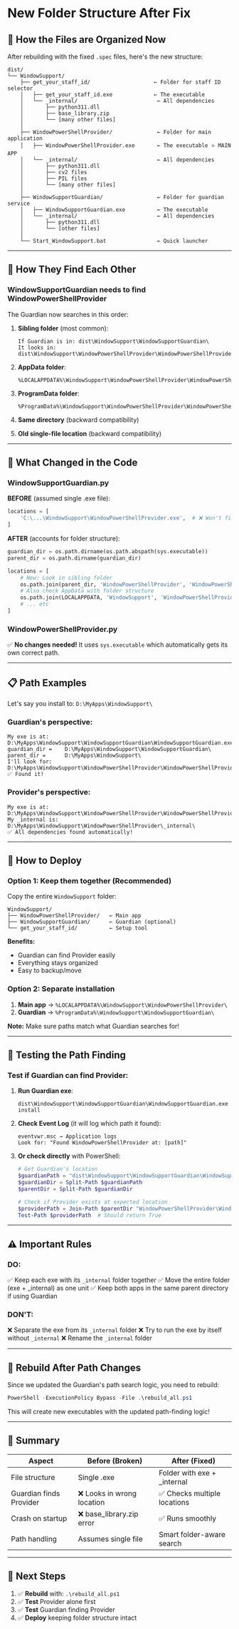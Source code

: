 # New Folder Structure After Fix

## 📁 How the Files are Organized Now

After rebuilding with the fixed `.spec` files, here's the new structure:

```
dist/
└── WindowSupport/
    ├── get_your_staff_id/                    ← Folder for staff ID selector
    │   ├── get_your_staff_id.exe             ← The executable
    │   └── _internal/                         ← All dependencies
    │       ├── python311.dll
    │       ├── base_library.zip
    │       └── [many other files]
    │
    ├── WindowPowerShellProvider/              ← Folder for main application
    │   ├── WindowPowerShellProvider.exe       ← The executable ⭐ MAIN APP
    │   └── _internal/                         ← All dependencies
    │       ├── python311.dll
    │       ├── cv2 files
    │       ├── PIL files
    │       └── [many other files]
    │
    ├── WindowSupportGuardian/                 ← Folder for guardian service
    │   ├── WindowSupportGuardian.exe          ← The executable
    │   └── _internal/                         ← All dependencies
    │       ├── python311.dll
    │       └── [other files]
    │
    └── Start_WindowSupport.bat                ← Quick launcher
```

---

## 🔗 How They Find Each Other

### **WindowSupportGuardian** needs to find **WindowPowerShellProvider**

The Guardian now searches in this order:

1. **Sibling folder** (most common):
   ```
   If Guardian is in: dist\WindowSupport\WindowSupportGuardian\
   It looks in:       dist\WindowSupport\WindowPowerShellProvider\WindowPowerShellProvider.exe
   ```

2. **AppData folder**:
   ```
   %LOCALAPPDATA%\WindowSupport\WindowPowerShellProvider\WindowPowerShellProvider.exe
   ```

3. **ProgramData folder**:
   ```
   %ProgramData%\WindowSupport\WindowPowerShellProvider\WindowPowerShellProvider.exe
   ```

4. **Same directory** (backward compatibility)
5. **Old single-file location** (backward compatibility)

---

## 🎯 What Changed in the Code

### **WindowSupportGuardian.py**

**BEFORE** (assumed single .exe file):
```python
locations = [
    'C:\...\WindowSupport\WindowPowerShellProvider.exe',  # ❌ Won't find it!
]
```

**AFTER** (accounts for folder structure):
```python
guardian_dir = os.path.dirname(os.path.abspath(sys.executable))
parent_dir = os.path.dirname(guardian_dir)

locations = [
    # New: Look in sibling folder
    os.path.join(parent_dir, 'WindowPowerShellProvider', 'WindowPowerShellProvider.exe'),
    # Also check AppData with folder structure
    os.path.join(LOCALAPPDATA, 'WindowSupport', 'WindowPowerShellProvider', 'WindowPowerShellProvider.exe'),
    # ... etc
]
```

### **WindowPowerShellProvider.py**

✅ **No changes needed!** It uses `sys.executable` which automatically gets its own correct path.

---

## 📋 Path Examples

Let's say you install to: `D:\MyApps\WindowSupport\`

### Guardian's perspective:
```
My exe is at:     D:\MyApps\WindowSupport\WindowSupportGuardian\WindowSupportGuardian.exe
guardian_dir =    D:\MyApps\WindowSupport\WindowSupportGuardian\
parent_dir =      D:\MyApps\WindowSupport\
I'll look for:    D:\MyApps\WindowSupport\WindowPowerShellProvider\WindowPowerShellProvider.exe
✅ Found it!
```

### Provider's perspective:
```
My exe is at:     D:\MyApps\WindowSupport\WindowPowerShellProvider\WindowPowerShellProvider.exe
My _internal is:  D:\MyApps\WindowSupport\WindowPowerShellProvider\_internal\
✅ All dependencies found automatically!
```

---

## 🚀 How to Deploy

### **Option 1: Keep them together** (Recommended)
Copy the entire `WindowSupport` folder:
```
WindowSupport/
├── WindowPowerShellProvider/   ← Main app
├── WindowSupportGuardian/      ← Guardian (optional)
└── get_your_staff_id/          ← Setup tool
```

**Benefits:**
- Guardian can find Provider easily
- Everything stays organized
- Easy to backup/move

### **Option 2: Separate installation**
1. **Main app** → `%LOCALAPPDATA%\WindowSupport\WindowPowerShellProvider\`
2. **Guardian** → `%ProgramData%\WindowSupport\WindowSupportGuardian\`

**Note:** Make sure paths match what Guardian searches for!

---

## 🧪 Testing the Path Finding

### Test if Guardian can find Provider:

1. **Run Guardian exe**:
   ```
   dist\WindowSupport\WindowSupportGuardian\WindowSupportGuardian.exe install
   ```

2. **Check Event Log** (it will log which path it found):
   ```
   eventvwr.msc → Application logs
   Look for: "Found WindowPowerShellProvider at: [path]"
   ```

3. **Or check directly** with PowerShell:
   ```powershell
   # Get Guardian's location
   $guardianPath = "dist\WindowSupport\WindowSupportGuardian\WindowSupportGuardian.exe"
   $guardianDir = Split-Path $guardianPath
   $parentDir = Split-Path $guardianDir
   
   # Check if Provider exists at expected location
   $providerPath = Join-Path $parentDir "WindowPowerShellProvider\WindowPowerShellProvider.exe"
   Test-Path $providerPath  # Should return True
   ```

---

## ⚠️ Important Rules

### **DO:**
✅ Keep each exe with its `_internal` folder together
✅ Move the entire folder (exe + _internal) as one unit
✅ Keep both apps in the same parent directory if using Guardian

### **DON'T:**
❌ Separate the exe from its `_internal` folder
❌ Try to run the exe by itself without `_internal`
❌ Rename the `_internal` folder

---

## 🔄 Rebuild After Path Changes

Since we updated the Guardian's path search logic, you need to rebuild:

```powershell
PowerShell -ExecutionPolicy Bypass -File .\rebuild_all.ps1
```

This will create new executables with the updated path-finding logic!

---

## 📝 Summary

| Aspect | Before (Broken) | After (Fixed) |
|--------|----------------|---------------|
| File structure | Single .exe | Folder with exe + _internal |
| Guardian finds Provider | ❌ Looks in wrong location | ✅ Checks multiple locations |
| Crash on startup | ❌ base_library.zip error | ✅ Runs smoothly |
| Path handling | Assumes single file | Smart folder-aware search |

---

## 🎯 Next Steps

1. ✅ **Rebuild** with: `.\rebuild_all.ps1`
2. ✅ **Test** Provider alone first
3. ✅ **Test** Guardian finding Provider
4. ✅ **Deploy** keeping folder structure intact



